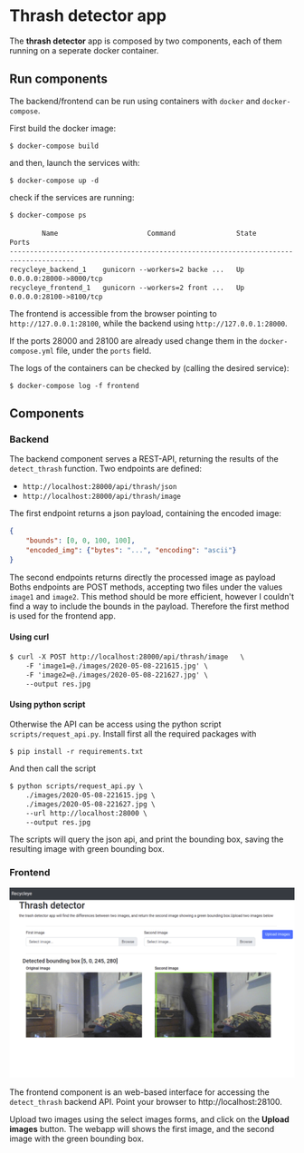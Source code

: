# Thrash detector app

The **thrash detector** app is composed by two components, each of them running on a seperate docker container.

## Run components

The backend/frontend can be run using containers with `docker` and `docker-compose`.

First build the docker image:

```console
$ docker-compose build
```

and then, launch the services with:

```console
$ docker-compose up -d
```

check if the services are running:

```console
$ docker-compose ps

        Name                      Command               State           Ports         
--------------------------------------------------------------------------------------
recycleye_backend_1    gunicorn --workers=2 backe ...   Up      0.0.0.0:28000->8000/tcp
recycleye_frontend_1   gunicorn --workers=2 front ...   Up      0.0.0.0:28100->8100/tcp
```

The frontend is accessible from the browser pointing to `http://127.0.0.1:28100`, while the backend using `http://127.0.0.1:28000`.

If the ports 28000 and 28100 are already used change them in the `docker-compose.yml` file, under the `ports` field.

The logs of the containers can be checked by (calling the desired service):

```console
$ docker-compose log -f frontend
```
## Components

### Backend

The backend component serves a REST-API, returning the results of the `detect_thrash` function.
Two endpoints are defined:
- `http://localhost:28000/api/thrash/json`
- `http://localhost:28000/api/thrash/image`

The first endpoint returns a json payload, containing the encoded image:

```json
{
    "bounds": [0, 0, 100, 100],
    "encoded_img": {"bytes": "...", "encoding": "ascii"}
}
```

The second endpoints returns directly the processed image as payload
Boths endpoints are POST methods, accepting two files under the values `image1` and `image2`.
This method should be more efficient, however I couldn't find a way to include the bounds in the payload. Therefore the first method is used for the frontend app.

#### Using curl

```console
$ curl -X POST http://localhost:28000/api/thrash/image   \
    -F 'image1=@./images/2020-05-08-221615.jpg' \
    -F 'image2=@./images/2020-05-08-221627.jpg' \
    --output res.jpg
```

#### Using python script

Otherwise the API can be access using the python script `scripts/request_api.py`. 
Install first all the required packages with

```console
$ pip install -r requirements.txt
```
And then call the script

```console
$ python scripts/request_api.py \
    ./images/2020-05-08-221615.jpg \
    ./images/2020-05-08-221627.jpg \
    --url http://localhost:28000 \
    --output res.jpg
```

The scripts will query the json api, and print the bounding box, saving the resulting image with 
green bounding box. 

### Frontend
![alt text](thrash-detector.png "Thrash detector frontend")

The frontend component is an web-based interface for accessing the `detect_thrash` backend API.
Point your browser to http://localhost:28100.

Upload two images using the select images forms, and click on the **Upload images** button.
The webapp will shows the first image, and the second image with the green bounding box.